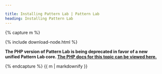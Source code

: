 ```yaml
---

title: Installing Pattern Lab | Pattern Lab
heading: Installing Pattern Lab
---
```


{% capture m %}

{% include download-node.html %}

<strong>The PHP version of Pattern Lab is being deprecated in favor of a new unified Pattern Lab core. <a href='./php/installation'>The PHP docs for this topic can be viewed here.</a></strong>

{% endcapture %}
{{ m | markdownify }}
